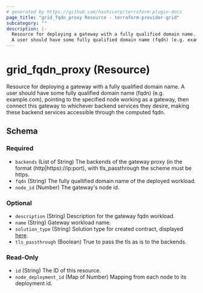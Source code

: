 ```yaml
---
# generated by https://github.com/hashicorp/terraform-plugin-docs
page_title: "grid_fqdn_proxy Resource - terraform-provider-grid"
subcategory: ""
description: |-
  Resource for deploying a gateway with a fully qualified domain name.
  A user should have some fully qualified domain name (fqdn) (e.g. example.com), pointing to the specified node working as a gateway, then connect this gateway to whichever backend services they desire, making these backend services accessible through the computed fqdn.
---
```


# grid_fqdn_proxy (Resource)

Resource for deploying a gateway with a fully qualified domain name.
A user should have some fully qualified domain name (fqdn) (e.g. example.com), pointing to the specified node working as a gateway, then connect this gateway to whichever backend services they desire, making these backend services accessible through the computed fqdn.



<!-- schema generated by tfplugindocs -->
## Schema

### Required

- `backends` (List of String) The backends of the gateway proxy (in the format (http|https)://ip:port), with tls_passthrough the scheme must be https.
- `fqdn` (String) The fully quallified domain name of the deployed workload.
- `node_id` (Number) The gateway's node id.

### Optional

- `description` (String) Description for the gateway fqdn workload.
- `name` (String) Gateway workload name.
- `solution_type` (String) Solution type for created contract, displayed [here](https://play.dev.grid.tf/#/contractslist).
- `tls_passthrough` (Boolean) True to pass the tls as is to the backends.

### Read-Only

- `id` (String) The ID of this resource.
- `node_deployment_id` (Map of Number) Mapping from each node to its deployment id.


